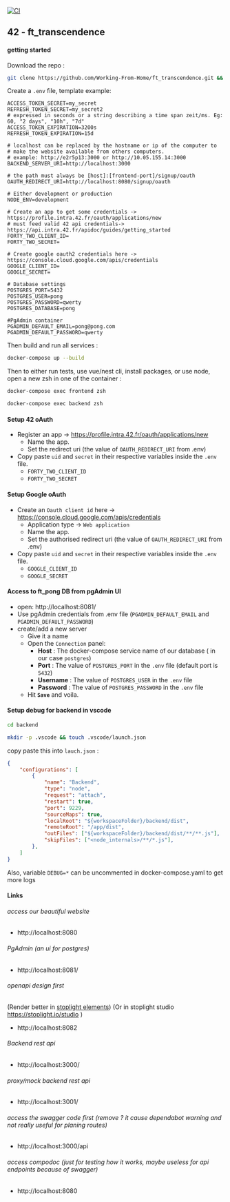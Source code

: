[![CI](https://github.com/ggjulio/poc_dockerize_nestjs/actions/workflows/ci.yml/badge.svg)](https://github.com/ggjulio/poc_dockerize_nestjs/actions/workflows/ci.yml)


## 42 - ft_transcendence

#### getting started
Download the repo :
```bash
git clone https://github.com/Working-From-Home/ft_transcendence.git && cd ft_transcendence
```
Create a `.env` file, template example:
```
ACCESS_TOKEN_SECRET=my_secret
REFRESH_TOKEN_SECRET=my_secret2
# expressed in seconds or a string describing a time span zeit/ms. Eg: 60, "2 days", "10h", "7d"
ACCESS_TOKEN_EXPIRATION=3200s
REFRESH_TOKEN_EXPIRATION=15d

# localhost can be replaced by the hostname or ip of the computer to
# make the website available from others computers.
# example: http://e2r5p13:3000 or http://10.05.155.14:3000
BACKEND_SERVER_URI=http://localhost:3000

# the path must always be [host]:[frontend-port]/signup/oauth
OAUTH_REDIRECT_URI=http://localhost:8080/signup/oauth

# Either development or production
NODE_ENV=development

# Create an app to get some credentials -> https://profile.intra.42.fr/oauth/applications/new
# must feed valid 42 api credentials-> https://api.intra.42.fr/apidoc/guides/getting_started
FORTY_TWO_CLIENT_ID=
FORTY_TWO_SECRET=

# Create google oauth2 credentials here -> https://console.cloud.google.com/apis/credentials
GOOGLE_CLIENT_ID=
GOOGLE_SECRET=

# Database settings
POSTGRES_PORT=5432
POSTGRES_USER=pong
POSTGRES_PASSWORD=qwerty
POSTGRES_DATABASE=pong

#PgAdmin container
PGADMIN_DEFAULT_EMAIL=pong@pong.com
PGADMIN_DEFAULT_PASSWORD=qwerty

```

Then build and run all services :
```bash
docker-compose up --build
```
Then to either run tests, use vue/nest cli, install packages, or use node,
open a new zsh in one of the container :
```bash
docker-compose exec frontend zsh
```
```bash
docker-compose exec backend zsh
```

#### Setup 42 oAuth
- Register an app -> https://profile.intra.42.fr/oauth/applications/new
  - Name the app.
  - Set the redirect uri (the value of `OAUTH_REDIRECT_URI` from .env)
- Copy paste `uid` and `secret` in their respective variables inside the `.env` file.
  - `FORTY_TWO_CLIENT_ID`
  - `FORTY_TWO_SECRET`
#### Setup Google oAuth
- Create an `Oauth client id` here -> https://console.cloud.google.com/apis/credentials
	- Application type -> `Web application`
  - Name the app.
  - Set the authorised redirect uri (the value of `OAUTH_REDIRECT_URI` from .env)
- Copy paste `uid` and `secret` in their respective variables inside the `.env` file.
  - `GOOGLE_CLIENT_ID`
  - `GOOGLE_SECRET`

#### Access to ft_pong DB from pgAdmin UI
- open: http://localhost:8081/
- Use pgAdmin credentials from .env file (`PGADMIN_DEFAULT_EMAIL` and `PGADMIN_DEFAULT_PASSWORD`)
- create/add a new server
  - Give it a name
  - Open the `Connection` panel:
    - **Host** : The docker-compose service name of our database ( in our case `postgres`)
    - **Port** : The value of `POSTGRES_PORT` in the `.env` file (default port is `5432`)
    - **Username** : The value of `POSTGRES_USER` in the `.env` file
    - **Password** : The value of `POSTGRES_PASSWORD` in the `.env` file
  - Hit **`Save`** and voila.

#### Setup debug for backend in vscode
```bash
cd backend
```
```bash
mkdir -p .vscode && touch .vscode/launch.json
```
copy paste this into `lauch.json` :
```json
{
	"configurations": [
		{
			"name": "Backend",
			"type": "node",
			"request": "attach",
			"restart": true,
			"port": 9229,
			"sourceMaps": true,
			"localRoot": "${workspaceFolder}/backend/dist",
			"remoteRoot": "/app/dist",
			"outFiles": ["${workspaceFolder}/backend/dist/**/**.js"],
			"skipFiles": ["<node_internals>/**/*.js"],
		},
	]
}
```

Also, variable `DEBUG=*` can be uncommented in docker-compose.yaml to get more logs

#### Links
###### access our beautiful website
- http://localhost:8080
###### PgAdmin (an ui for postgres)
- http://localhost:8081/
###### openapi design first
(Render better in [stoplight elements](https://elements-demo.stoplight.io/?spec=https://raw.githubusercontent.com/Working-From-Home/ft_transcendence/main/reference/api.oas3.yaml#/))
(Or in stoplight studio https://stoplight.io/studio )
- http://localhost:8082
###### Backend rest api
- http://localhost:3000/
###### proxy/mock backend rest api
- http://localhost:3001/
###### access the swagger code first (remove ? it cause dependabot warning and not really useful for planing routes)
- http://localhost:3000/api

###### access compodoc (just for testing how it works, maybe useless for api endpoints because of swagger)
- http://localhost:8080
